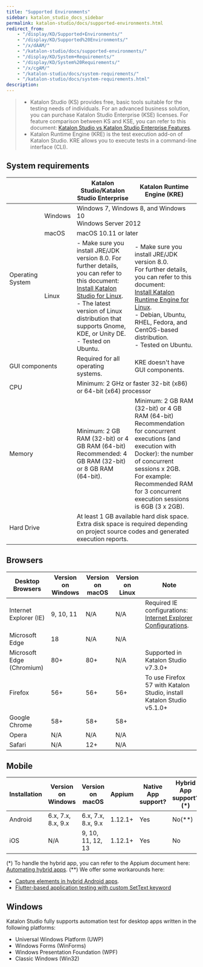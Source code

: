 ```yaml
---
title: "Supported Environments"
sidebar: katalon_studio_docs_sidebar
permalink: katalon-studio/docs/supported-environments.html
redirect_from:
    - "/display/KD/Supported+Environments/"
    - "/display/KD/Supported%20Environments/"
    - "/x/dAAM/"
    - "/katalon-studio/docs/supported-environments/"
    - "/display/KD/System+Requirements/"
    - "/display/KD/System%20Requirements/"
    - "/x/cgAM/"
    - "/katalon-studio/docs/system-requirements/"
    - "/katalon-studio/docs/system-requirements.html"
description:
---
```



> * Katalon Studio (KS) provides free, basic tools suitable for the testing needs of individuals. For an advanced business solution, you can purchase Katalon Studio Enterprise (KSE) licenses. For feature comparison between KS and KSE, you can refer to this document: [Katalon Studio vs Katalon Studio Enterprise Features](https://docs.katalon.com/katalon-studio/docs/katalon-studio-vs-katalon-studio-enterprise.html). 
> * Katalon Runtime Engine (KRE) is the test execution add-on of Katalon Studio. KRE allows you to execute tests in a command-line interface (CLI).

## System requirements

<table>
<thead>
  <tr>
    <th> </th>
    <th></th>
    <th>Katalon Studio/Katalon Studio Enterprise</th>
    <th>Katalon Runtime Engine (KRE)</th>
  </tr>
</thead>
<tbody>
  <tr>
    <td rowspan="3">Operating System</td>
    <td>Windows</td>
    <td colspan="2">Windows 7, Windows 8, and Windows 10<br>Windows Server 2012</td>
  </tr>
  <tr>
    <td>macOS</td>
    <td colspan="2">macOS 10.11 or later</td>
  </tr>
  <tr>
    <td>Linux</td>
    <td>- Make sure you install JRE/JDK version 8.0. For further details, you can refer to this document:<br><a href="https://docs.katalon.com/katalon-studio/docs/katalon-studio-gui-beta-for-linux.html#install-katalon-studio-for-linux" target="_blank" rel="noopener noreferrer">Install Katalon Studio for Linux</a>.<br>- The latest version of Linux distribution that supports Gnome, KDE, or Unity DE. <br>- Tested on Ubuntu.<br></td>
    <td>- Make sure you install JRE/JDK version 8.0.<br>For further details, you can refer to this document: <br><a href="https://docs.katalon.com/katalon-studio/docs/katalon-studio-gui-beta-for-linux.html#install-katalon-studio-for-linux" target="_blank" rel="noopener noreferrer">Install Katalon Runtime Engine for Linux</a>.<br>- Debian, Ubuntu, RHEL, Fedora, and CentOS-based distribution. <br>- Tested on Ubuntu.<br></td>
  </tr>
  <tr>
    <td colspan="2">GUI components</td>
    <td>Required for all operating systems.</td>
    <td>KRE doesn't have GUI components.</td>
  </tr>
  <tr>
    <td colspan="2">CPU</td>
    <td colspan="2">Minimum: 2 GHz or faster 32-bit (x86) or 64-bit (x64) processor</td>
  </tr>
  <tr>
    <td colspan="2">Memory</td>
    <td>Minimum: 2 GB RAM (32-bit) or 4 GB RAM (64-bit)<br>Recommended: 4 GB RAM (32-bit) or 8 GB RAM (64-bit).</td>
    <td>Minimum: 2 GB RAM (32-bit) or 4 GB RAM (64-bit)<br>Recommendation for concurrent executions (and execution with Docker): the number of concurrent sessions x 2GB.<br>For example: Recommended RAM for 3 concurrent execution sessions is 6GB (3 x 2GB).</td>
  </tr>
  <tr>
    <td colspan="2">Hard Drive</td>
    <td colspan="2">At least 1 GB available hard disk space. Extra disk space is required depending on project source codes and generated execution reports.</td>
  </tr>
</tbody>
</table>

## Browsers

<table>
<thead>
  <tr>
    <th>Desktop Browsers</th>
    <th>Version on Windows</th>
    <th>Version on macOS</th>
    <th>Version on Linux</th>
    <th>Note</th>
  </tr>
</thead>
<tbody>
  <tr>
    <td>Internet Explorer (IE)</td>
    <td>9, 10, 11</td>
    <td>N/A</td>
    <td>N/A</td>
    <td>Required IE configurations: <a href="https://docs.katalon.com/katalon-studio/docs/internet-explorer-configurations.html" target="_blank" rel="noopener noreferrer">Internet Explorer Configurations</a>.</td>
  </tr>
  <tr>
    <td>Microsoft Edge</td>
    <td>18</td>
    <td>N/A</td>
    <td>N/A</td>
    <td></td>
  </tr>
  <tr>
    <td>Microsoft Edge (Chromium)</td>
    <td>80+</td>
    <td>80+</td>
    <td>N/A</td>
    <td>Supported in Katalon Studio v7.3.0+</td>
  </tr>
  <tr>
    <td>Firefox</td>
    <td>56+</td>
    <td>56+</td>
    <td>56+</td>
    <td>To use Firefox 57 with Katalon Studio, install Katalon Studio v5.1.0+</td>
  </tr>
  <tr>
    <td>Google Chrome</td>
    <td>58+</td>
    <td>58+</td>
    <td>58+</td>
    <td></td>
  </tr>
  <tr>
    <td>Opera</td>
    <td>N/A</td>
    <td>N/A</td>
    <td>N/A</td>
    <td></td>
  </tr>
  <tr>
    <td>Safari</td>
    <td>N/A</td>
    <td>12+</td>
    <td>N/A</td>
    <td></td>
  </tr>
</tbody>
</table>

## Mobile

<table>
<thead>
  <tr>
    <th>Installation</th>
    <th>Version on Windows</th>
    <th>Version on macOS</th>
    <th>Appium</th>
    <th>Native App support?</th>
    <th>Hybrid App support?(*)</th>
    <th>Mobile Browser support</th>
    <th>Xcode</th>
  </tr>
</thead>
<tbody>
  <tr>
    <td>Android</td>
    <td>6.x, 7.x, 8.x, 9.x</td>
    <td>6.x, 7.x, 8.x, 9.x</td>
    <td>1.12.1+</td>
    <td>Yes</td>
    <td>No(**)</td>
    <td>Yes</td>
    <td>Not Available</td>
  </tr>
  <tr>
    <td>iOS</td>
    <td>N/A</td>
    <td>9, 10, 11, 12, 13</td>
    <td>1.12.1+</td>
    <td>Yes</td>
    <td>No</td>
    <td>Yes</td>
    <td>v9.4.1+</td>
  </tr>
</tbody>
</table>

(*) To handle the hybrid app, you can refer to the Appium document here: [Automating hybrid apps](http://appium.io/docs/en/writing-running-appium/web/hybrid/#automating-hybrid-apps).
(**) We offer some workarounds here: 
- [Capture elements in hybrid Android apps](https://docs.katalon.com/katalon-studio/docs/capture-elements-in-hybrid-android-apps.html).
- [Flutter-based application testing with custom SetText keyword](https://docs.katalon.com/katalon-studio/docs/flutter-based-application-testing.html)

## Windows

Katalon Studio fully supports automation test for desktop apps written in the following platforms: 

- Universal Windows Platform (UWP)
- Windows Forms (WinForms)
- Windows Presentation Foundation (WPF)
- Classic Windows (Win32)
